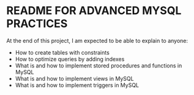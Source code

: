 # README FOR ADVANCED MYSQL PRACTICES
At the end of this project, I am expected to be able to explain to anyone:

- How to create tables with constraints
- How to optimize queries by adding indexes
- What is and how to implement stored procedures and functions in MySQL
- What is and how to implement views in MySQL
- What is and how to implement triggers in MySQL
